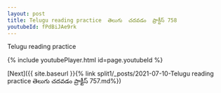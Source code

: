 ```yaml
---
layout: post
title: Telugu reading practice  తెలుగు  చదవడం  ప్రాక్టీస్ 758
youtubeId: fPdBiJAe9rk
---
```

 
 
Telugu reading practice
 
 
 
 
 


{% include youtubePlayer.html id=page.youtubeId %}
 
[Next]({{ site.baseurl }}{% link  split1/_posts/2021-07-10-Telugu reading practice  తెలుగు  చదవడం  ప్రాక్టీస్ 757.md%})
 
